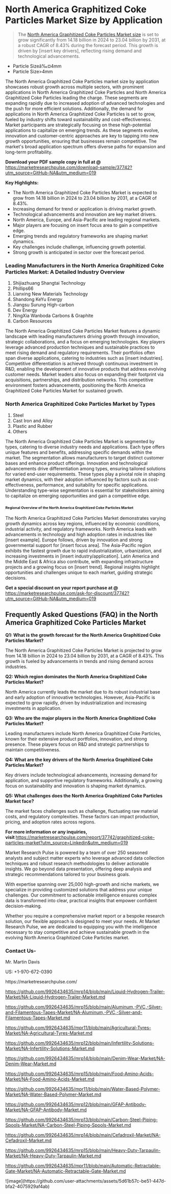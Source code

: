 <h1>North America Graphitized Coke Particles Market&nbsp;Size by Application</h1><blockquote><p>The <a href="https://marketresearchpulse.com/download-sample/37742?utm_source=GitHub-NA&amp;utm_medium=019">North America Graphitized Coke Particles Market size</a> is set to grow significantly from 14.18 billion in 2024 to 23.04 billion by 2031, at a robust CAGR of 8.43% during the forecast period. This growth is driven by [insert key drivers], reflecting rising demand and technological advancements.</p></blockquote><ul><li>Particle Sizeâ‰¤4mm<li> Particle Size>4mm</li></ul><p>The North America Graphitized Coke Particles market size by application showcases robust growth across multiple sectors, with prominent applications in North America Graphitized Coke Particles and North America Graphitized Coke Particles leading the charge. These segments are expanding rapidly due to increased adoption of advanced technologies and the push for more efficient solutions. Additionally, the demand for applications in North America Graphitized Coke Particles is set to grow, fueled by industry shifts toward sustainability and cost-effectiveness. Market participants are strategically focusing on these high-potential applications to capitalize on emerging trends. As these segments evolve, innovation and customer-centric approaches are key to tapping into new growth opportunities, ensuring that businesses remain competitive. The market's broad application spectrum offers diverse paths for expansion and long-term profitability.</p><p><strong>Download your PDF sample copy in full at @ </strong><a href="https://marketresearchpulse.com/download-sample/37742?utm_source=GitHub-NA&amp;utm_medium=019">https://marketresearchpulse.com/download-sample/37742?utm_source=GitHub-NA&amp;utm_medium=019</a></p><p><strong>Key Highlights: </strong></p><ul><li>The North America Graphitized Coke Particles Market is expected to grow from 14.18 billion in 2024 to 23.04 billion by 2031, at a CAGR of 8.43%.</li><li>Increasing demand for trend or application is driving market growth.</li><li>Technological advancements and innovation are key market drivers.</li><li>North America, Europe, and Asia-Pacific are leading regional markets.</li><li>Major players are focusing on insert focus area to gain a competitive edge.</li><li>Emerging trends and regulatory frameworks are shaping market dynamics.</li><li>Key challenges include challenge, influencing growth potential.</li><li>Strong growth is anticipated in sector over the forecast period.</li></ul><h3>Leading Manufacturers in the North America Graphitized Coke Particles Market: A Detailed Industry Overview</h3><ol><li>Shijiazhuang Shangtai Technology</li><li>Phillips66</li><li>Lianxing New Materials Technology</li><li>Shandong KeYu Energy</li><li>Jiangsu Surung High-carbon</li><li>Dev Energy</li><li>NingXia Wanboda Carbons & Graphite</li><li>Carbon Resources</li></ol><div class="flex max-w-full flex-col flex-grow"><div class="min-h-8 text-message flex w-full flex-col items-end gap-2 whitespace-normal break-words [.text-message+&amp;]:mt-5" dir="auto" data-message-author-role="assistant" data-message-id="fd8432e4-4910-450d-b182-61b7bfb0a01f" data-message-model-slug="gpt-4o"><div class="flex w-full flex-col gap-1 empty:hidden first:pt-[3px]"><div class="markdown prose w-full break-words dark:prose-invert light"><p>The North America Graphitized Coke Particles Market features a dynamic landscape with leading manufacturers driving growth through innovation, strategic collaborations, and a focus on emerging technologies. Key players leverage advanced production techniques and sustainable practices to meet rising demand and regulatory requirements. Their portfolios often span diverse applications, catering to industries such as [insert industries]. Competitive differentiation is achieved through continuous investment in R&amp;D, enabling the development of innovative products that address evolving customer needs. Market leaders also focus on expanding their footprint via acquisitions, partnerships, and distribution networks. This competitive environment fosters advancements, positioning the North America Graphitized Coke Particles Market for sustained growth.</p></div></div></div></div><h3>North America Graphitized Coke Particles Market by Types</h3><ol><li>Steel<li> Cast Iron and Alloy<li> Plastic and Rubber<li> Others</li></ol><div class="flex max-w-full flex-col flex-grow"><div class="min-h-8 text-message flex w-full flex-col items-end gap-2 whitespace-normal break-words [.text-message+&amp;]:mt-5" dir="auto" data-message-author-role="assistant" data-message-id="084470be-0bb7-4664-bddf-5156b4f41249" data-message-model-slug="gpt-4o-mini"><div class="flex w-full flex-col gap-1 empty:hidden first:pt-[3px]"><div class="markdown prose w-full break-words dark:prose-invert light"><p>The North America Graphitized Coke Particles Market is segmented by types, catering to diverse industry needs and applications. Each type offers unique features and benefits, addressing specific demands within the market. The segmentation allows manufacturers to target distinct customer bases and enhance product offerings. Innovation and technological advancements drive differentiation among types, ensuring tailored solutions for varied end-user requirements. These types play a pivotal role in shaping market dynamics, with their adoption influenced by factors such as cost-effectiveness, performance, and suitability for specific applications. Understanding type-wise segmentation is essential for stakeholders aiming to capitalize on emerging opportunities and gain a competitive edge.</p></div></div></div></div><h3><span style="font-size: 11px;">Regional Overview of the North America Graphitized Coke Particles Market</span></h3><div class="flex max-w-full flex-col flex-grow"><div class="min-h-8 text-message flex w-full flex-col items-end gap-2 whitespace-normal break-words [.text-message+&amp;]:mt-5" dir="auto" data-message-author-role="assistant" data-message-id="e9038762-ce64-4e30-91c9-9bd413514231" data-message-model-slug="gpt-4o-mini"><div class="flex w-full flex-col gap-1 empty:hidden first:pt-[3px]"><div class="markdown prose w-full break-words dark:prose-invert light"><p>The North America Graphitized Coke Particles Market demonstrates varying growth dynamics across key regions, influenced by economic conditions, industrial activity, and regulatory frameworks. North America leads with advancements in technology and high adoption rates in industries like [insert example]. Europe follows, driven by innovation and strong governmental support for [insert focus area]. The Asia-Pacific region exhibits the fastest growth due to rapid industrialization, urbanization, and increasing investments in [insert industry/application]. Latin America and the Middle East &amp; Africa also contribute, with expanding infrastructure projects and a growing focus on [insert trend]. Regional insights highlight opportunities and challenges unique to each market, guiding strategic decisions.</p></div></div></div></div><p><strong>Get a special discount on your report purchase at @ </strong><a href="https://marketresearchpulse.com/ask-for-discount/37742?utm_source=GitHub-NA&amp;utm_medium=019">https://marketresearchpulse.com/ask-for-discount/37742?utm_source=GitHub-NA&amp;utm_medium=019</a></p><h2>Frequently Asked Questions (FAQ) in the North America Graphitized Coke Particles Market</h2><p><strong>Q1: What is the growth forecast for the North America Graphitized Coke Particles Market?</strong></p><p>The North America Graphitized Coke Particles Market is projected to grow from 14.18 billion in 2024 to 23.04 billion by 2031, at a CAGR of 8.43%. This growth is fueled by advancements in trends and rising demand across industries.</p><p><strong>Q2: Which region dominates the North America Graphitized Coke Particles Market?</strong></p><p>North America currently leads the market due to its robust industrial base and early adoption of innovative technologies. However, Asia-Pacific is expected to grow rapidly, driven by industrialization and increasing investments in application.</p><p><strong>Q3: Who are the major players in the North America Graphitized Coke Particles Market?</strong></p><p>Leading manufacturers include North America Graphitized Coke Particles, known for their extensive product portfolios, innovation, and strong presence. These players focus on R&amp;D and strategic partnerships to maintain competitiveness.</p><p><strong>Q4: What are the key drivers of the North America Graphitized Coke Particles Market?</strong></p><p>Key drivers include technological advancements, increasing demand for application, and supportive regulatory frameworks. Additionally, a growing focus on sustainability and innovation is shaping market dynamics.</p><p><strong>Q5: What challenges does the North America Graphitized Coke Particles Market face?</strong></p><p>The market faces challenges such as challenge, fluctuating raw material costs, and regulatory complexities. These factors can impact production, pricing, and adoption rates across regions.</p><p><strong>For more information or any inquiries, visit&nbsp;</strong><a href="https://marketresearchpulse.com/report/37742/graphitized-coke-particles-market?utm_source=Linkedin&utm_medium=019">https://marketresearchpulse.com/report/37742/graphitized-coke-particles-market?utm_source=Linkedin&utm_medium=019</a></p><p>Market Research Pulse is powered by a team of over 250 seasoned analysts and subject matter experts who leverage advanced data collection techniques and robust research methodologies to deliver actionable insights. We go beyond data presentation, offering deep analysis and strategic recommendations tailored to your business goals.</p><p>With expertise spanning over 25,000 high-growth and niche markets, we specialize in providing customized solutions that address your unique challenges. Our commitment to actionable intelligence ensures complex data is transformed into clear, practical insights that empower confident decision-making.</p><p>Whether you require a comprehensive market report or a bespoke research solution, our flexible approach is designed to meet your needs. At Market Research Pulse, we are dedicated to equipping you with the intelligence necessary to stay competitive and achieve sustainable growth in the evolving North America Graphitized Coke Particles market.</p><h3><strong>Contact Us-</strong></h3><p>Mr. Martin Davis</p><p>US: +1-970-672-0390</p><p>https://marketresearchpulse.com/</p><p><a href="https://github.com/9926434635/mrp14/blob/main/Liquid-Hydrogen-Trailer-Market/NA-Liquid-Hydrogen-Trailer-Market.md">https://github.com/9926434635/mrp14/blob/main/Liquid-Hydrogen-Trailer-Market/NA-Liquid-Hydrogen-Trailer-Market.md</a></p><p><a href="https://github.com/9926434635/mrp15/blob/main/Aluminum,-PVC,-Silver-and-Filamentous-Tapes-Market/NA-Aluminum,-PVC,-Silver-and-Filamentous-Tapes-Market.md">https://github.com/9926434635/mrp15/blob/main/Aluminum,-PVC,-Silver-and-Filamentous-Tapes-Market/NA-Aluminum,-PVC,-Silver-and-Filamentous-Tapes-Market.md</a></p><p><a href="https://github.com/9926434635/mpr11/blob/main/Agricultural-Tyres-Market/NA-Agricultural-Tyres-Market.md">https://github.com/9926434635/mpr11/blob/main/Agricultural-Tyres-Market/NA-Agricultural-Tyres-Market.md</a></p><p><a href="https://github.com/9926434635/mrp12/blob/main/Infertility-Solutions-Market/NA-Infertility-Solutions-Market.md">https://github.com/9926434635/mrp12/blob/main/Infertility-Solutions-Market/NA-Infertility-Solutions-Market.md</a></p><p><a href="https://github.com/9926434635/mrp14/blob/main/Denim-Wear-Market/NA-Denim-Wear-Market.md">https://github.com/9926434635/mrp14/blob/main/Denim-Wear-Market/NA-Denim-Wear-Market.md</a></p><p><a href="https://github.com/9926434635/mrp15/blob/main/Food-Amino-Acids-Market/NA-Food-Amino-Acids-Market.md">https://github.com/9926434635/mrp15/blob/main/Food-Amino-Acids-Market/NA-Food-Amino-Acids-Market.md</a></p><p><a href="https://github.com/9926434635/mpr11/blob/main/Water-Based-Polymer-Market/NA-Water-Based-Polymer-Market.md">https://github.com/9926434635/mpr11/blob/main/Water-Based-Polymer-Market/NA-Water-Based-Polymer-Market.md</a></p><p><a href="https://github.com/9926434635/mrp12/blob/main/GFAP-Antibody-Market/NA-GFAP-Antibody-Market.md">https://github.com/9926434635/mrp12/blob/main/GFAP-Antibody-Market/NA-GFAP-Antibody-Market.md</a></p><p><a href="https://github.com/9926434635/mrp13/blob/main/Carbon-Steel-Piping-Spools-Market/NA-Carbon-Steel-Piping-Spools-Market.md">https://github.com/9926434635/mrp13/blob/main/Carbon-Steel-Piping-Spools-Market/NA-Carbon-Steel-Piping-Spools-Market.md</a></p><p><a href="https://github.com/9926434635/mrp14/blob/main/Cefadroxil-Market/NA-Cefadroxil-Market.md">https://github.com/9926434635/mrp14/blob/main/Cefadroxil-Market/NA-Cefadroxil-Market.md</a></p><p><a href="https://github.com/9926434635/mrp15/blob/main/Heavy-Duty-Tarpaulin-Market/NA-Heavy-Duty-Tarpaulin-Market.md">https://github.com/9926434635/mrp15/blob/main/Heavy-Duty-Tarpaulin-Market/NA-Heavy-Duty-Tarpaulin-Market.md</a></p><p><a href="https://github.com/9926434635/mpr11/blob/main/Automatic-Retractable-Gate-Market/NA-Automatic-Retractable-Gate-Market.md">https://github.com/9926434635/mpr11/blob/main/Automatic-Retractable-Gate-Market/NA-Automatic-Retractable-Gate-Market.md</a></p>
![image](https://github.com/user-attachments/assets/5d61b57c-be51-447d-bfa2-4075929af4ab)
